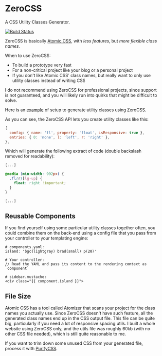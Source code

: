 # ZeroCSS

A CSS Utility Classes Generator.

[![Build Status](https://travis-ci.org/verekia/zerocss.svg?branch=master)](https://travis-ci.org/verekia/zerocss)

ZeroCSS is basically [Atomic CSS](http://acss.io/), with *less features*, but *more flexible class names*.

When to use ZeroCSS:
- To build a prototype very fast
- For a non-critical project like your blog or a personal project
- If you don't like Atomic CSS' class names, but really want to only use utility classes instead of writing CSS

I do not recommend using ZeroCSS for professional projects, since support is not guaranteed, and you will likely run into quirks that might be difficult to solve.

Here is an [example](https://github.com/verekia/zerocss/tree/master/src/example) of setup to generate utility classes using ZeroCSS.

As you can see, the ZeroCSS API lets you create utility classes like this:
```javascript
{
  config: { name: 'fl', property: 'float', isResponsive: true },
  entries: { 0: 'none', l: 'left', r: 'right' },
},
```

Which will generate the following extract of code (double backslash removed for readability):

```css
[...]

@media (min-width: 992px) {
  .fl(r)[lg-up] {
    float: right !important;
  }
}

[...]
```

## Reusable Components

If you find yourself using some particular utility classes together often, you could combine them
on the back-end using a config file that you pass from your controller to your templating engine:

```
# components.yaml:
island: 'bgc(lightgray) brad(small) p(20)'

# Your controller:
// Read the YAML and pass its content to the rendering context as `component`

# sidebar.mustache:
<div class="{{ component.island }}">
```

## File Size

Atomic CSS has a tool called Atomizer that scans your project for the class names you actually use. Since ZeroCSS doesn't have such feature, all the generated class names end up in the CSS output file. This file can be quite big, particularly if you need a lot of responsive spacing utils. I built a whole website using ZeroCSS only, and the utils file was roughly 60kb (with no other CSS file needed), which is still quite reasonable to me.

If you want to trim down some unused CSS from your generated file, process it with [PurifyCSS](https://github.com/purifycss/purifycss).
